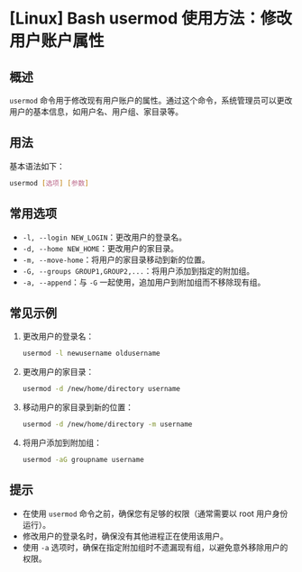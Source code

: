 # [Linux] Bash usermod 使用方法：修改用户账户属性

## 概述
`usermod` 命令用于修改现有用户账户的属性。通过这个命令，系统管理员可以更改用户的基本信息，如用户名、用户组、家目录等。

## 用法
基本语法如下：
```bash
usermod [选项] [参数]
```

## 常用选项
- `-l, --login NEW_LOGIN`：更改用户的登录名。
- `-d, --home NEW_HOME`：更改用户的家目录。
- `-m, --move-home`：将用户的家目录移动到新的位置。
- `-G, --groups GROUP1,GROUP2,...`：将用户添加到指定的附加组。
- `-a, --append`：与 `-G` 一起使用，追加用户到附加组而不移除现有组。

## 常见示例
1. 更改用户的登录名：
   ```bash
   usermod -l newusername oldusername
   ```

2. 更改用户的家目录：
   ```bash
   usermod -d /new/home/directory username
   ```

3. 移动用户的家目录到新的位置：
   ```bash
   usermod -d /new/home/directory -m username
   ```

4. 将用户添加到附加组：
   ```bash
   usermod -aG groupname username
   ```

## 提示
- 在使用 `usermod` 命令之前，确保您有足够的权限（通常需要以 root 用户身份运行）。
- 修改用户的登录名时，确保没有其他进程正在使用该用户。
- 使用 `-a` 选项时，确保在指定附加组时不遗漏现有组，以避免意外移除用户的权限。